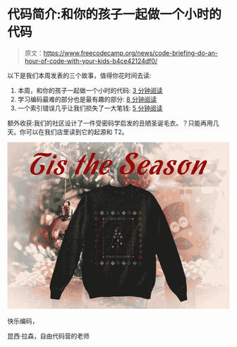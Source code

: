 # 代码简介:和你的孩子一起做一个小时的代码

> 原文：<https://www.freecodecamp.org/news/code-briefing-do-an-hour-of-code-with-your-kids-b4ce42124df0/>

以下是我们本周发表的三个故事，值得你花时间去读:

1.  本周，和你的孩子一起做一个小时的代码: [3 分钟阅读](http://bit.ly/2h76kXk)
2.  学习编码最难的部分也是最有趣的部分: [8 分钟阅读](http://bit.ly/2gPkIQS)
3.  一个索引错误几乎让我们损失了一大笔钱: [5 分钟阅读](http://bit.ly/2gC5QYn)

额外收获:我们的社区设计了一件受密码学启发的丑陋圣诞毛衣。？只能再用几天。你可以在我们店里读到它的起源和 T2。

![fzmxCGfbMVcTyxF8nNlX7iFKUrbbDcR87RFK](img/4cbd9cea93d367fce08ea59397d37fab.png)

快乐编码，

昆西·拉森，自由代码营的老师